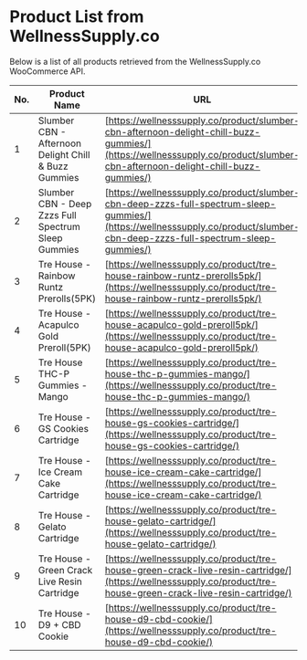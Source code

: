 # Product List from WellnessSupply.co
Below is a list of all products retrieved from the WellnessSupply.co WooCommerce API.

| No. | Product Name | URL |
|-----|--------------|-----|
| 1 | Slumber CBN - Afternoon Delight Chill &amp; Buzz Gummies | [https://wellnesssupply.co/product/slumber-cbn-afternoon-delight-chill-buzz-gummies/](https://wellnesssupply.co/product/slumber-cbn-afternoon-delight-chill-buzz-gummies/) |
| 2 | Slumber CBN - Deep Zzzs Full Spectrum Sleep Gummies | [https://wellnesssupply.co/product/slumber-cbn-deep-zzzs-full-spectrum-sleep-gummies/](https://wellnesssupply.co/product/slumber-cbn-deep-zzzs-full-spectrum-sleep-gummies/) |
| 3 | Tre House - Rainbow Runtz Prerolls(5PK) | [https://wellnesssupply.co/product/tre-house-rainbow-runtz-prerolls5pk/](https://wellnesssupply.co/product/tre-house-rainbow-runtz-prerolls5pk/) |
| 4 | Tre House - Acapulco Gold Preroll(5PK) | [https://wellnesssupply.co/product/tre-house-acapulco-gold-preroll5pk/](https://wellnesssupply.co/product/tre-house-acapulco-gold-preroll5pk/) |
| 5 | Tre House THC-P Gummies - Mango | [https://wellnesssupply.co/product/tre-house-thc-p-gummies-mango/](https://wellnesssupply.co/product/tre-house-thc-p-gummies-mango/) |
| 6 | Tre House - GS Cookies Cartridge | [https://wellnesssupply.co/product/tre-house-gs-cookies-cartridge/](https://wellnesssupply.co/product/tre-house-gs-cookies-cartridge/) |
| 7 | Tre House - Ice Cream Cake Cartridge | [https://wellnesssupply.co/product/tre-house-ice-cream-cake-cartridge/](https://wellnesssupply.co/product/tre-house-ice-cream-cake-cartridge/) |
| 8 | Tre House - Gelato Cartridge | [https://wellnesssupply.co/product/tre-house-gelato-cartridge/](https://wellnesssupply.co/product/tre-house-gelato-cartridge/) |
| 9 | Tre House - Green Crack Live Resin Cartridge | [https://wellnesssupply.co/product/tre-house-green-crack-live-resin-cartridge/](https://wellnesssupply.co/product/tre-house-green-crack-live-resin-cartridge/) |
| 10 | Tre House - D9 + CBD Cookie | [https://wellnesssupply.co/product/tre-house-d9-cbd-cookie/](https://wellnesssupply.co/product/tre-house-d9-cbd-cookie/) |
